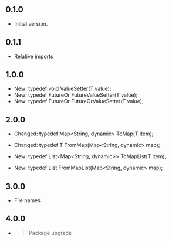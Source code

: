 ## 0.1.0

- Initial version.

## 0.1.1

- Relative imports

## 1.0.0

- New: typedef void ValueSetter<T>(T value);
- New: typedef FutureOr<void> FutureValueSetter<T>(T value);
- New: typedef FutureOr<void> FutureOrValueSetter<T>(T value);

## 2.0.0

- Changed: typedef Map<String, dynamic> ToMap<T>(T item);
- Changed: typedef T FromMap<T>(Map<String, dynamic> map);

- New: typedef List<Map<String, dynamic>> ToMapList<T>(T item);
- New: typedef List<T> FromMapList<T>(Map<String, dynamic> map);

## 3.0.0

- File names

## 4.0.0

- >Package upgrade
